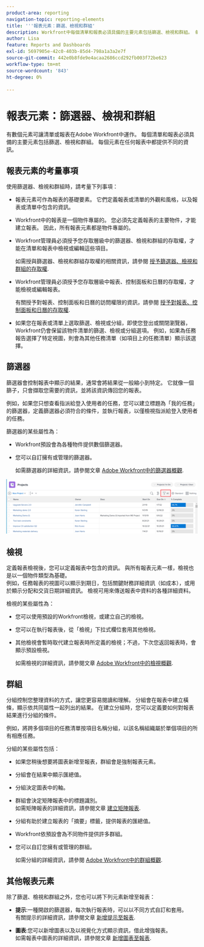 ```yaml
---
product-area: reporting
navigation-topic: reporting-elements
title: '''報表元素：篩選、檢視和群組'
description: Workfront中每個清單和報表必須具備的主要元素包括篩選、檢視和群組。 每個元素在任何報表中都提供不同的資訊。
author: Lisa
feature: Reports and Dashboards
exl-id: 5697905e-42c0-403b-85d4-798a1a3a2e7f
source-git-commit: 442e0b8fde9e4acaa2686ccd292fb003f72be623
workflow-type: tm+mt
source-wordcount: '843'
ht-degree: 0%

---
```


# 報表元素：篩選器、檢視和群組

<!--
<div style="color: #ff1493;" data-mc-conditions="QuicksilverOrClassic.Draft mode">
<p>AL: Add information here about all the different kinds of FVGs: in reports, in lists, beta, etc // OR: this article should be a high-level overview of reporting elements. Then, each type of element should have:</p>
<p>- overview for Filters</p>
<p>- create a filter</p>
<p>- share a filter</p>
<p>ALL in Reporting elements but the Shared ones should be linked to Basics> Sharing; some of the articles in the Basics> Navigation> Use lists might beed to link here as well</p>
</div>
-->

有數個元素可讓清單或報表在Adobe Workfront中運作。 每個清單和報表必須具備的主要元素包括篩選、檢視和群組。 每個元素在任何報表中都提供不同的資訊。

## 報表元素的考量事項

使用篩選器、檢視和群組時，請考量下列事項：

* 報表元素可作為報表的基礎要素。 它們定義報表或清單的外觀和風格，以及報表或清單中包含的資訊。
* Workfront中的報表是一個物件專屬的。 您必須先定義報表的主要物件，才能建立報表。 因此，所有報表元素都是物件專屬的。
* Workfront管理員必須授予您存取層級中的篩選器、檢視和群組的存取權，才能在清單和報表中檢視或編輯這些項目。

   如需授與篩選器、檢視和群組存取權的相關資訊，請參閱 [授予篩選器、檢視和群組的存取權](../../../administration-and-setup/add-users/configure-and-grant-access/grant-access-fvg.md).

* Workfront管理員必須授予您存取層級中報表、控制面板和日曆的存取權，才能檢視或編輯報表。

   有關授予對報表、控制面板和日曆的訪問權限的資訊，請參閱 [授予對報表、控制面板和日曆的存取權](../../../administration-and-setup/add-users/configure-and-grant-access/grant-access-reports-dashboards-calendars.md).

* 如果您在報表或清單上選取篩選、檢視或分組，即使您登出或關閉瀏覽器，Workfront仍會保留該物件清單的篩選、檢視或分組選項。 例如，如果為任務報告選擇了特定視圖，則會為其他任務清單（如項目上的任務清單）顯示該選擇。

## 篩選器

篩選器會控制報表中顯示的結果，通常會將結果從一般縮小到特定。 它就像一個篩子，只會擷取您需要的資訊，並將該資訊傳回您的報表。

例如，如果您只想查看指派給登入使用者的任務，您可以建立標題為「我的任務」的篩選器，定義篩選器必須符合的條件，並執行報表，以僅檢視指派給登入使用者的任務。

篩選器的某些屬性為：

* Workfront預設會為各種物件提供數個篩選器。
* 您可以自訂擁有或管理的篩選器。

   如需篩選器的詳細資訊，請參閱文章 [Adobe Workfront中的篩選器概觀](../../../reports-and-dashboards/reports/reporting-elements/filters-overview.md).

![篩選器圖示](assets/projects-list-with-filter-drop-down-highlighted-nwe.png)

## 檢視

定義報表檢視後，您可以定義報表中包含的資訊。 與所有報表元素一樣，檢視也是以一個物件類型為基礎。\
例如，任務報表的視圖可以顯示到期日，包括關鍵財務詳細資訊（如成本），或用於顯示分配和交貨日期詳細資訊。 檢視可用來傳送報表中資料的各種詳細資料。

檢視的某些屬性為：

* 您可以使用預設的Workfront檢視，或建立自己的檢視。
* 您可以在執行報表後，從「檢視」下拉式欄位套用其他檢視。
* 其他檢視會暫時取代建立報表時所定義的檢視；不過，下次您返回報表時，會顯示預設檢視。

   如需檢視的詳細資訊，請參閱文章 [Adobe Workfront中的檢視概觀](../../../reports-and-dashboards/reports/reporting-elements/views-overview.md).

## 群組

分組控制您整理資料的方式，讓您更容易閱讀和理解。 分組會在報表中建立橫條，顯示依共同屬性一起列出的結果。 在建立分組時，您可以定義要如何對報表結果進行分組的條件。

例如，將跨多個項目的任務清單按項目名稱分組，以該名稱組織屬於單個項目的所有相應任務。

分組的某些屬性包括：

* 如果您稍後想要將圖表新增至報表，群組會是強制報表元素。
* 分組會在結果中顯示匯總值&#x200B;。
* 分組決定圖表中的軸。
* 群組會決定矩陣報表中的標題識別。\
   如需矩陣報表的詳細資訊，請參閱文章 [建立矩陣報表](../../../reports-and-dashboards/reports/creating-and-managing-reports/create-matrix-report.md).

* 分組有助於建立報表的「摘要」標籤，提供報表的匯總值。
* Workfront依預設會為不同物件提供許多群組。
* 您可以自訂您擁有或管理的群組。

   如需分組的詳細資訊，請參閱 [Adobe Workfront中的群組概觀](../../../reports-and-dashboards/reports/reporting-elements/groupings-overview.md).

## 其他報表元素

除了篩選、檢視和群組之外，您也可以將下列元素新增至報表：

* **提示**:一種開啟的篩選器，每次執行報表時，可以以不同方式自訂和套用。\
   有關提示的詳細資訊，請參閱文章 [新增提示至報表](../../../reports-and-dashboards/reports/creating-and-managing-reports/add-prompt-report.md).

* **圖表**:您可以新增圖表以及以視覺化方式顯示資訊，借此增強報表。\
   如需報表中圖表的詳細資訊，請參閱文章 [新增圖表至報表](../../../reports-and-dashboards/reports/creating-and-managing-reports/add-chart-report.md).
